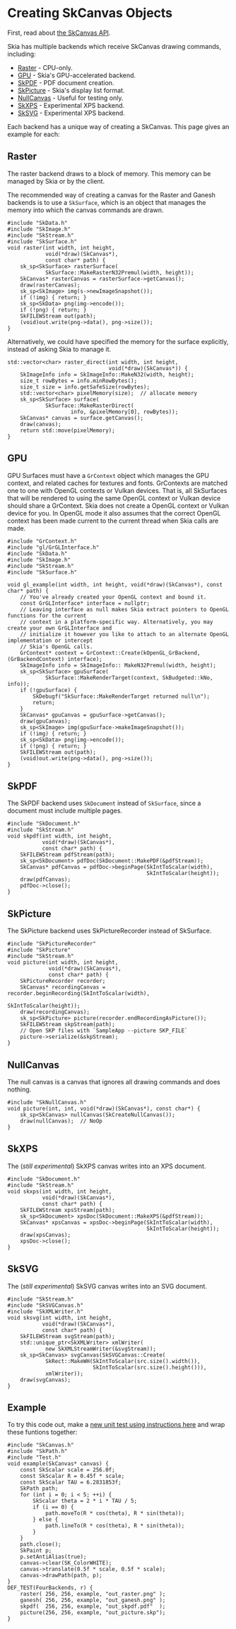 Creating SkCanvas Objects
=========================

First, read about [the SkCanvas API](skcanvas).

Skia has multiple backends which receive SkCanvas drawing commands,
including:

-   [Raster](#raster) - CPU-only.
-   [GPU](#gpu) - Skia's GPU-accelerated backend.
-   [SkPDF](#skpdf) - PDF document creation.
-   [SkPicture](#skpicture) - Skia's display list format.
-   [NullCanvas](#nullcanvas)  - Useful for testing only.
-   [SkXPS](#skxps) - Experimental XPS backend.
-   [SkSVG](#sksvg) - Experimental XPS backend.

Each backend has a unique way of creating a SkCanvas.  This page gives
an example for each:

<span id="raster"></span>
Raster
------

The raster backend draws to a block of memory. This memory can be
managed by Skia or by the client.

The recommended way of creating a canvas for the Raster and Ganesh
backends is to use a `SkSurface`, which is an object that manages
the memory into which the canvas commands are drawn.

<!--?prettify lang=cc?-->

    #include "SkData.h"
    #include "SkImage.h"
    #include "SkStream.h"
    #include "SkSurface.h"
    void raster(int width, int height,
                void(*draw)(SkCanvas*),
                const char* path) {
        sk_sp<SkSurface> rasterSurface(
                SkSurface::MakeRasterN32Premul(width, height));
        SkCanvas* rasterCanvas = rasterSurface->getCanvas();
        draw(rasterCanvas);
        sk_sp<SkImage> img(s->newImageSnapshot());
        if (!img) { return; }
        sk_sp<SkData> png(img->encode());
        if (!png) { return; }
        SkFILEWStream out(path);
        (void)out.write(png->data(), png->size());
    }

Alternatively, we could have specified the memory for the surface
explicitly, instead of asking Skia to manage it.

<!--?prettify lang=cc?-->

    std::vector<char> raster_direct(int width, int height,
                                    void(*draw)(SkCanvas*)) {
        SkImageInfo info = SkImageInfo::MakeN32(width, height);
        size_t rowBytes = info.minRowBytes();
        size_t size = info.getSafeSize(rowBytes);
        std::vector<char> pixelMemory(size);  // allocate memory
        sk_sp<SkSurface> surface(
                SkSurface::MakeRasterDirect(
                        info, &pixelMemory[0], rowBytes));
        SkCanvas* canvas = surface.getCanvas();
        draw(canvas);
        return std::move(pixelMemory);
    }

<span id="gpu"></span>
GPU
------

GPU Surfaces must have a `GrContext` object which manages the
GPU context, and related caches for textures and fonts. GrContexts
are matched one to one with OpenGL contexts or Vulkan devices. That is, all
SkSurfaces that will be rendered to using the same OpenGL context or Vulkan
device should share a GrContext. Skia does not create a OpenGL context or Vulkan
device for you. In OpenGL mode it also assumes that the correct OpenGL context
has been made current to the current thread when Skia calls are made.

<!--?prettify lang=cc?-->
    #include "GrContext.h"
    #include "gl/GrGLInterface.h"
    #include "SkData.h"
    #include "SkImage.h"
    #include "SkStream.h"
    #include "SkSurface.h"
    
    void gl_example(int width, int height, void(*draw)(SkCanvas*), const char* path) {
        // You've already created your OpenGL context and bound it.
        const GrGLInterface* interface = nullptr;
        // Leaving interface as null makes Skia extract pointers to OpenGL functions for the current
        // context in a platform-specific way. Alternatively, you may create your own GrGLInterface and
        // initialize it however you like to attach to an alternate OpenGL implementation or intercept
        // Skia's OpenGL calls.
        GrContext* context = GrContext::Create(kOpenGL_GrBackend, (GrBackendContext) interface);
        SkImageInfo info = SkImageInfo:: MakeN32Premul(width, height);
        sk_sp<SkSurface> gpuSurface(
                SkSurface::MakeRenderTarget(context, SkBudgeted::kNo, info));
        if (!gpuSurface) {
            SkDebugf("SkSurface::MakeRenderTarget returned null\n");
            return;
        }
        SkCanvas* gpuCanvas = gpuSurface->getCanvas();
        draw(gpuCanvas);
        sk_sp<SkImage> img(gpuSurface->makeImageSnapshot());
        if (!img) { return; }
        sk_sp<SkData> png(img->encode());
        if (!png) { return; }
        SkFILEWStream out(path);
        (void)out.write(png->data(), png->size());
    }

<span id="skpdf"></span>
SkPDF
-----

The SkPDF backend uses `SkDocument` instead of `SkSurface`, since
a document must include multiple pages.

<!--?prettify lang=cc?-->

    #include "SkDocument.h"
    #include "SkStream.h"
    void skpdf(int width, int height,
               void(*draw)(SkCanvas*),
               const char* path) {
        SkFILEWStream pdfStream(path);
        sk_sp<SkDocument> pdfDoc(SkDocument::MakePDF(&pdfStream));
        SkCanvas* pdfCanvas = pdfDoc->beginPage(SkIntToScalar(width),
                                                SkIntToScalar(height));
        draw(pdfCanvas);
        pdfDoc->close();
    }

<span id="skpicture"></span>
SkPicture
---------

The SkPicture backend uses SkPictureRecorder instead of SkSurface.

<!--?prettify lang=cc?-->

    #include "SkPictureRecorder"
    #include "SkPicture"
    #include "SkStream.h"
    void picture(int width, int height,
                 void(*draw)(SkCanvas*),
                 const char* path) {
        SkPictureRecorder recorder;
        SkCanvas* recordingCanvas = recorder.beginRecording(SkIntToScalar(width),
                                                            SkIntToScalar(height));
        draw(recordingCanvas);
        sk_sp<SkPicture> picture(recorder.endRecordingAsPicture());
        SkFILEWStream skpStream(path);
        // Open SKP files with `SampleApp --picture SKP_FILE`
        picture->serialize(&skpStream);
    }

<span id="nullcanvas"></span>
NullCanvas
----------

The null canvas is a canvas that ignores all drawing commands and does
nothing.

<!--?prettify lang=cc?-->

    #include "SkNullCanvas.h"
    void picture(int, int, void(*draw)(SkCanvas*), const char*) {
        sk_sp<SkCanvas> nullCanvas(SkCreateNullCanvas());
        draw(nullCanvas);  // NoOp
    }

<span id="skxps"></span>
SkXPS
-----

The (*still experimental*) SkXPS canvas writes into an XPS document.

<!--?prettify lang=cc?-->

    #include "SkDocument.h"
    #include "SkStream.h"
    void skxps(int width, int height,
               void(*draw)(SkCanvas*),
               const char* path) {
        SkFILEWStream xpsStream(path);
        sk_sp<SkDocument> xpsDoc(SkDocument::MakeXPS(&pdfStream));
        SkCanvas* xpsCanvas = xpsDoc->beginPage(SkIntToScalar(width),
                                                SkIntToScalar(height));
        draw(xpsCanvas);
        xpsDoc->close();
    }

<span id="sksvg"></span>
SkSVG
-----

The (*still experimental*) SkSVG canvas writes into an SVG document.

<!--?prettify lang=cc?-->

    #include "SkStream.h"
    #include "SkSVGCanvas.h"
    #include "SkXMLWriter.h"
    void sksvg(int width, int height,
               void(*draw)(SkCanvas*),
               const char* path) {
        SkFILEWStream svgStream(path);
        std::unique_ptr<SkXMLWriter> xmlWriter(
                new SkXMLStreamWriter(&svgStream));
        sk_sp<SkCanvas> svgCanvas(SkSVGCanvas::Create(
                SkRect::MakeWH(SkIntToScalar(src.size().width()),
                               SkIntToScalar(src.size().height())),
                xmlWriter));
        draw(svgCanvas);
    }

<span id="example"></span>
Example
-------

To try this code out, make a [new unit test using instructions
here](/dev/testing/tests) and wrap these funtions together:

<!--?prettify lang=cc?-->

    #include "SkCanvas.h"
    #include "SkPath.h"
    #include "Test.h"
    void example(SkCanvas* canvas) {
        const SkScalar scale = 256.0f;
        const SkScalar R = 0.45f * scale;
        const SkScalar TAU = 6.2831853f;
        SkPath path;
        for (int i = 0; i < 5; ++i) {
            SkScalar theta = 2 * i * TAU / 5;
            if (i == 0) {
                path.moveTo(R * cos(theta), R * sin(theta));
            } else {
                path.lineTo(R * cos(theta), R * sin(theta));
            }
        }
        path.close();
        SkPaint p;
        p.setAntiAlias(true);
        canvas->clear(SK_ColorWHITE);
        canvas->translate(0.5f * scale, 0.5f * scale);
        canvas->drawPath(path, p);
    }
    DEF_TEST(FourBackends, r) {
        raster( 256, 256, example, "out_raster.png" );
        ganesh( 256, 256, example, "out_ganesh.png" );
        skpdf(  256, 256, example, "out_skpdf.pdf"  );
        picture(256, 256, example, "out_picture.skp");
    }
